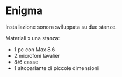 # Enigma

Installazione sonora sviluppata su due stanze.

Materiali x una stanza:
- 1 pc con Max 8.6
- 2 microfoni lavalier
- 8/6 casse
- 1 altoparlante di piccole dimensioni
